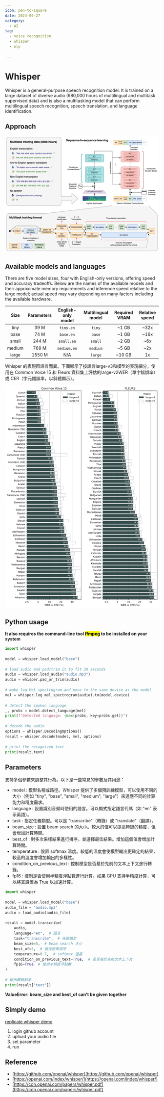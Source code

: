 ```yaml
---
icon: pen-to-square
date: 2024-06-27
category:
  - AI
tag:
  - voice recognition
  - whisper
  - nlp

---
```

# Whisper 

Whisper is a general-purpose speech recognition model. It is trained on a large dataset of diverse audio (680,000 hours of multilingual and multitask supervised data) and is also a multitasking model that can perform multilingual speech recognition, speech translation, and language identification.

## Approach

![Approach](./image/whisper-approach.png)

## Available models and languages

There are five model sizes, four with English-only versions, offering speed and accuracy tradeoffs. Below are the names of the available models and their approximate memory requirements and inference speed relative to the large model; actual speed may vary depending on many factors including the available hardware.

|  Size  | Parameters | English-only model | Multilingual model | Required VRAM | Relative speed |
|:------:|:----------:|:------------------:|:------------------:|:-------------:|:--------------:|
|  tiny  |    39 M    |     `tiny.en`      |       `tiny`       |     ~1 GB     |      ~32x      |
|  base  |    74 M    |     `base.en`      |       `base`       |     ~1 GB     |      ~16x      |
| small  |   244 M    |     `small.en`     |      `small`       |     ~2 GB     |      ~6x       |
| medium |   769 M    |    `medium.en`     |      `medium`      |     ~5 GB     |      ~2x       |
| large  |   1550 M   |        N/A         |      `large`       |    ~10 GB     |       1x       |


Whisper 的表現因語言而異。下圖顯示了按語言large-v3和模型的表現細分，使用在 Common Voice 15 和 Fleurs 資料集上評估的large-v2WER（單字錯誤率）或 CER（字元錯誤率，以斜體顯示）。

![languages](./image/whisper-languages.png)

## Python usage

**It also requires the command-line tool <mark>ffmpeg</mark> to be installed on your system**

```python
import whisper

model = whisper.load_model("base")

# load audio and pad/trim it to fit 30 seconds
audio = whisper.load_audio("audio.mp3")
audio = whisper.pad_or_trim(audio)

# make log-Mel spectrogram and move to the same device as the model
mel = whisper.log_mel_spectrogram(audio).to(model.device)

# detect the spoken language
_, probs = model.detect_language(mel)
print(f"Detected language: {max(probs, key=probs.get)}")

# decode the audio
options = whisper.DecodingOptions()
result = whisper.decode(model, mel, options)

# print the recognized text
print(result.text)
```

## Parameters 

支持多個參數來調整其行為。以下是一些常見的參數及其用途：

- model : 模型名稱或路徑。Whisper 提供了多個預訓練模型，可以使用不同的大小（例如 "tiny", "base", "small", "medium", "large"）來適應不同的計算能力和精度需求。
- language : 設置識別音頻時使用的語言。可以顯式指定語言代碼（如 "en" 表示英語）。
- task : 指定任務類型。可以是 "transcribe"（轉錄）或 "translate"（翻譯）。
- beam_size : 設置 beam search 的大小。較大的值可以提高轉錄的精度，但會增加計算時間。
- best_of : 對多次采樣結果進行排序，並選擇最佳結果。增加這個值會增加計算時間。
- temperature : 設置 softmax 溫度。較低的溫度會使模型輸出更確定的結果，較高的溫度會增加輸出的多樣性。
- condition_on_previous_text : 控制模型是否基於先前的文本上下文進行轉錄。
- fp16 : 控制是否使用半精度浮點數進行計算。如果 GPU 支持半精度計算，可以將其設置為 True 以加速計算。

```python
import whisper

model = whisper.load_model("base")
audio_file = "audio.mp3"
audio = load_audio(audio_file)

result = model.transcribe(
    audio,
    language="en",  # 語言
    task="transcribe",  # 任務類型
    beam_size=5,  # beam search 大小
    best_of=5,  # 最佳結果排序
    temperature=0.7,  # softmax 溫度
    condition_on_previous_text=True,  # 是否基於先前文本上下文
    fp16=True  # 使用半精度浮點數
)

# 輸出轉錄結果
print(result["text"])
```

**ValueError: beam_size and best_of can't be given together**

## Simply demo


[replicate whisper demo](https://replicate.com/openai/whisper)

  1. login github account
  1. upload your audio file
  1. set parameter
  1. run

## Reference
- [https://github.com/openai/whisper](https://github.com/openai/whisper)
- [https://openai.com/index/whisper/](https://openai.com/index/whisper/)
- [https://cdn.openai.com/papers/whisper.pdf](https://cdn.openai.com/papers/whisper.pdf)
